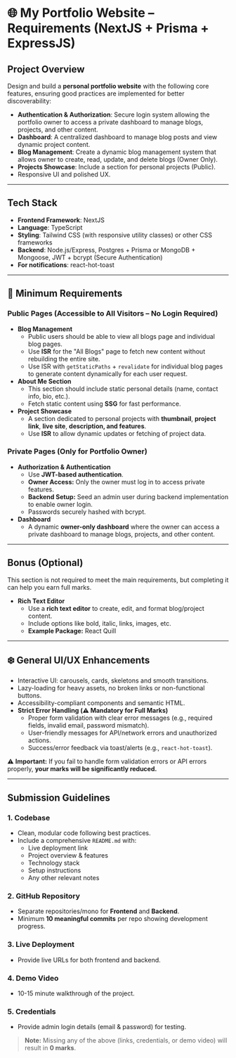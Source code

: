 # 🌐 My Portfolio Website – Requirements (NextJS + Prisma + ExpressJS)

## Project Overview

Design and build a **personal portfolio website** with the following core features, ensuring good practices are implemented for better discoverability:

- **Authentication & Authorization**: Secure login system allowing the portfolio owner to access a private dashboard to manage blogs, projects, and other content.
- **Dashboard**: A centralized dashboard to manage blog posts and view dynamic project content.
- **Blog Management**: Create a dynamic blog management system that allows owner to create, read, update, and delete blogs (Owner Only).
- **Projects Showcase**: Include a section for personal projects (Public).
- Responsive UI and polished UX.

---

## Tech Stack

- **Frontend Framework**: NextJS
- **Language**: TypeScript
- **Styling**: Tailwind CSS (with responsive utility classes) or other CSS frameworks
- **Backend**: Node.js/Express, Postgres + Prisma or MongoDB + Mongoose, JWT + bcrypt (Secure Authentication)
- **For notifications**: react-hot-toast

---

## 📌 Minimum Requirements

### Public Pages (Accessible to All Visitors – No Login Required)

- **Blog Management**
  - Public users should be able to view all blogs page and individual blog pages.
  - Use **ISR** for the "All Blogs" page to fetch new content without rebuilding the entire site.
  - Use ISR with `getStaticPaths` + `revalidate` for individual blog pages to generate content dynamically for each user request.
- **About Me Section**
  - This section should include static personal details (name, contact info, bio, etc.).
  - Fetch static content using **SSG** for fast performance.
- **Project Showcase**
  - A section dedicated to personal projects with **thumbnail**, **project link**, **live site**, **description, and features**.
  - Use **ISR** to allow dynamic updates or fetching of project data.

### Private Pages (Only for Portfolio Owner)

- **Authorization & Authentication**
  - Use **JWT-based authentication**.
  - **Owner Access:** Only the owner must log in to access private features.
  - **Backend Setup:** Seed an admin user during backend implementation to enable owner login.
  - Passwords securely hashed with bcrypt.
- **Dashboard**
  - A dynamic **owner-only dashboard** where the owner can access a private dashboard to manage blogs, projects, and other content.

---

## Bonus (Optional)

This section is not required to meet the main requirements, but completing it can help you earn full marks.

- **Rich Text Editor**
  - Use a **rich text editor** to create, edit, and format blog/project content.
  - Include options like bold, italic, links, images, etc.
  - **Example Package:** React Quill

---

## ❄️ General UI/UX Enhancements

- Interactive UI: carousels, cards, skeletons and smooth transitions.
- Lazy-loading for heavy assets, no broken links or non-functional buttons.
- Accessibility-compliant components and semantic HTML.
- **Strict Error Handling (⚠️ Mandatory for Full Marks)**
  - Proper form validation with clear error messages (e.g., required fields, invalid email, password mismatch).
  - User-friendly messages for API/network errors and unauthorized actions.
  - Success/error feedback via toast/alerts (e.g., `react-hot-toast`).

⚠️ **Important:** If you fail to handle form validation errors or API errors properly, **your marks will be significantly reduced.**

---

## Submission Guidelines

### 1. Codebase

- Clean, modular code following best practices.
- Include a comprehensive `README.md` with:
  - Live deployment link
  - Project overview & features
  - Technology stack
  - Setup instructions
  - Any other relevant notes

### 2. GitHub Repository

- Separate repositories/mono for **Frontend** and **Backend**.
- Minimum **10 meaningful commits** per repo showing development progress.

### 3. Live Deployment

- Provide live URLs for both frontend and backend.

### 4. Demo Video

- 10-15 minute walkthrough of the project.

### 5. Credentials

- Provide admin login details (email & password) for testing.

> **Note:** Missing any of the above (links, credentials, or demo video) will result in **0 marks**.
